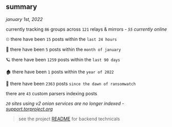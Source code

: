 
## summary
_january 1st, 2022_

currently tracking `86` groups across `121` relays & mirrors - _`55` currently online_

⏲ there have been `15` posts within the `last 24 hours`

🦈 there have been `5` posts within the `month of january`

🪐 there have been `1259` posts within the `last 90 days`

🏚 there have been `1` posts within the `year of 2022`

🦕 there have been `2363` posts `since the dawn of ransomwatch`

there are `43` custom parsers indexing posts

_`20` sites using v2 onion services are no longer indexed - [support.torproject.org](https://support.torproject.org/onionservices/v2-deprecation/)_

> see the project [README](https://github.com/thetanz/ransomwatch#ransomwatch--) for backend technicals
